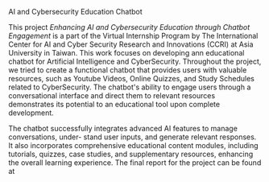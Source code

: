 AI and Cybersecurity Education Chatbot

This project *Enhancing AI and Cybersecurity Education
through Chatbot Engagement* is a part of the Virtual Internship Program by The International Center for AI and Cyber Security Research and Innovations (CCRI) at Asia University in Taiwan. This work focuses on developing ann educational chatbot for Artificial Intelligence and CyberSecurity.
Throughout the project,
we tried to create a functional chatbot that provides users with valuable resources, such as Youtube Videos, Online Quizzes, and Study Schedules related to CyberSecurity. The chatbot's ability to engage users through a conversational interface and direct them to relevant 
resources demonstrates its potential to an educational tool upon complete development.


The chatbot successfully integrates advanced AI features to manage conversations, under-
stand user inputs, and generate relevant responses. It also incorporates comprehensive
educational content modules, including tutorials, quizzes, case studies, and supplementary
resources, enhancing the overall learning experience. The final report for the project can be found at 
